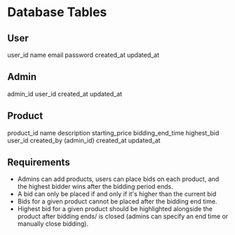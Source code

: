 # Database Tables

## User

user_id
name
email
password
created_at
updated_at

## Admin

admin_id
user_id
created_at
updated_at

## Product

product_id
name
description
starting_price
bidding_end_time
highest_bid
user_id
created_by (admin_id)
created_at
updated_at

## Requirements

- Admins can add products, users can place bids on each product, and the highest bidder wins after the bidding period ends.
- A bid can only be placed if and only if it's higher than the current bid
- Bids for a given product cannot be placed after the bidding end time.
- Highest bid for a given product should be highlighted alongside the product after bidding ends/ is closed (admins can specify an end time or manually close bidding).
